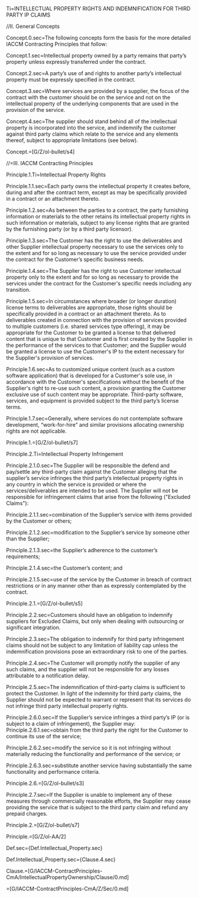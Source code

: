 Ti=INTELLECTUAL PROPERTY RIGHTS AND INDEMNIFICATION FOR THIRD PARTY IP CLAIMS


//II. General Concepts

Concept.0.sec=The following concepts form the basis for the more detailed IACCM Contracting Principles that follow:

Concept.1.sec=Intellectual property owned by a party remains that party’s property unless expressly transferred under the contract.

Concept.2.sec=A party’s use of and rights to another party’s intellectual property must be expressly specified in the contract.

Concept.3.sec=Where services are provided by a supplier, the focus of the contract with the customer should be on the service and not on the intellectual property of the underlying components that are used in the provision of the service.

Concept.4.sec=The supplier should stand behind all of the intellectual property is incorporated into the service, and indemnify the customer against third party claims which relate to the service and any elements thereof, subject to appropriate limitations (see below).

Concept.=[G/Z/ol-bullet/s4]

//=III. IACCM Contracting Principles

Principle.1.Ti=Intellectual Property Rights

Principle.1.1.sec=Each party owns the intellectual property it creates before, during and after the contract term, except as may be specifically provided in a contract or an attachment thereto.

Principle.1.2.sec=As between the parties to a contract, the party furnishing information or materials to the other retains its intellectual property rights in such information or materials, subject to any license rights that are granted by the furnishing party (or by a third party licensor).

Principle.1.3.sec=The Customer has the right to use the deliverables and other Supplier intellectual property necessary to use the services only to the extent and for so long as necessary to use the service provided under the contract for the Customer’s specific business needs.

Principle.1.4.sec=The Supplier has the right to use Customer intellectual property only to the extent and for so long as necessary to provide the services under the contract for the Customer's specific needs including any transition.

Principle.1.5.sec=In circumstances where broader (or longer duration) license terms to deliverables are appropriate, those rights should be specifically provided in a contract or an attachment thereto. As to deliverables created in connection with the provision of services provided to multiple customers (i.e. shared services type offering), it may be appropriate for the Customer to be granted a license to that delivered content that is unique to that Customer and is first created by the Supplier in the performance of the services to that Customer; and the Supplier would be granted a license to use the Customer's IP to the extent necessary for the Supplier's provision of services.

Principle.1.6.sec=As to customized unique content (such as a custom software application) that is developed for a Customer's sole use, in accordance with the Customer's specifications without the benefit of the Supplier's right to re-use such content, a provision granting the Customer exclusive use of such content may be appropriate. Third-party software, services, and equipment is provided subject to the third party’s license terms.

Principle.1.7.sec=Generally, where services do not contemplate software development, “work-for-hire” and similar provisions allocating ownership rights are not applicable.

Principle.1.=[G/Z/ol-bullet/s7]

Principle.2.Ti=Intellectual Property Infringement

Principle.2.1.0.sec=The Supplier will be responsible the defend and pay/settle any third-party claim against the Customer alleging that the supplier’s service infringes the third party’s intellectual property rights in any country in which the service is provided or where the services/deliverables are intended to be used. The Supplier will not be responsible for infringement claims that arise from the following ("Excluded Claims"):

Principle.2.1.1.sec=combination of the Supplier’s service with items provided by the Customer or others;

Principle.2.1.2.sec=modification to the Supplier’s service by someone other than the Supplier;

Principle.2.1.3.sec=the Supplier’s adherence to the customer’s requirements;

Principle.2.1.4.sec=the Customer’s content; and

Principle.2.1.5.sec=use of the service by the Customer in breach of contract restrictions or in any manner other than as expressly contemplated by the contract.

Principle.2.1.=[G/Z/ol-bullet/s5]

Principle.2.2.sec=Customers should have an obligation to indemnify suppliers for Excluded Claims, but only when dealing with outsourcing or significant integration.

Principle.2.3.sec=The obligation to indemnify for third party infringement claims should not be subject to any limitation of liability cap unless the indemnification provisions pose an extraordinary risk to one of the parties.

Principle.2.4.sec=The Customer will promptly notify the supplier of any such claims, and the supplier will not be responsible for any losses attributable to a notification delay.

Principle.2.5.sec=The indemnification of third-party claims is sufficient to protect the Customer. In light of the indemnity for third party claims, the Supplier should not be expected to warrant or represent that its services do not infringe third party intellectual property rights. 

Principle.2.6.0.sec=If the Supplier’s service infringes a third party’s IP (or is subject to a claim of infringement), the Supplier may:
Principle.2.6.1.sec=obtain from the third party the right for the Customer to continue its use of the service;

Principle.2.6.2.sec=modify the service so it is not infringing without materially reducing the functionality and performance of the service; or

Principle.2.6.3.sec=substitute another service having substantially the same functionality and performance criteria.

Principle.2.6.=[G/Z/ol-bullet/s3]

Principle.2.7.sec=If the Supplier is unable to implement any of these measures through commercially reasonable efforts, the Supplier may cease providing the service that is subject to the third party claim and refund any prepaid charges.

Principle.2.=[G/Z/ol-bullet/s7]

Principle.=[G/Z/ol-AA/2]

Def.sec={Def.Intellectual_Property.sec}

Def.Intellectual_Property.sec={Clause.4.sec}

Clause.=[G/IACCM-ContractPrinciples-CmA/IntellectualPropertyOwnership/Clause/0.md]

=[G/IACCM-ContractPrinciples-CmA/Z/Sec/0.md]